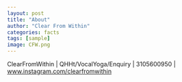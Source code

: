 ```yaml
---
layout: post
title: "About"
author: "Clear From Within"
categories: facts
tags: [sample]
image: CFW.png
---
```


ClearFromWithin | QHHt/VocalYoga/Enquiry | 3105600950 | www.instagram.com/clearfromwithin